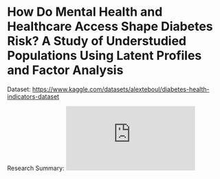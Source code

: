 # How Do Mental Health and Healthcare Access Shape Diabetes Risk? A Study of Understudied Populations Using Latent Profiles and Factor Analysis


Dataset: https://www.kaggle.com/datasets/alexteboul/diabetes-health-indicators-dataset

Research Summary: ![Preview](https://github.com/ash-datapro/lca-fa-research/blob/main/Research%20Summary.pdf)
